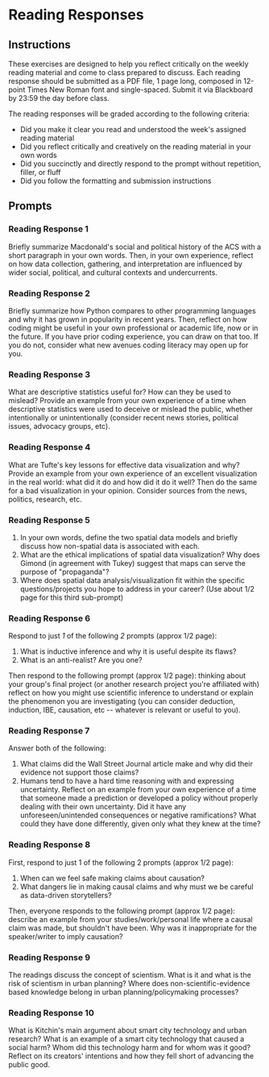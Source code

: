# Reading Responses

## Instructions

These exercises are designed to help you reflect critically on the weekly reading material and come to class prepared to discuss. Each reading response should be submitted as a PDF file, 1 page long, composed in 12-point Times New Roman font and single-spaced. Submit it via Blackboard by 23:59 the day before class.

The reading responses will be graded according to the following criteria:

  - Did you make it clear you read and understood the week's assigned reading material
  - Did you reflect critically and creatively on the reading material in your own words
  - Did you succinctly and directly respond to the prompt without repetition, filler, or fluff
  - Did you follow the formatting and submission instructions

## Prompts

### Reading Response 1

Briefly summarize Macdonald's social and political history of the ACS with a short paragraph in your own words. Then, in your own experience, reflect on how data collection, gathering, and interpretation are influenced by wider social, political, and cultural contexts and undercurrents.

### Reading Response 2

Briefly summarize how Python compares to other programming languages and why it has grown in popularity in recent years. Then, reflect on how coding might be useful in your own professional or academic life, now or in the future. If you have prior coding experience, you can draw on that too. If you do not, consider what new avenues coding literacy may open up for you.

### Reading Response 3

What are descriptive statistics useful for? How can they be used to mislead? Provide an example from your own experience of a time when descriptive statistics were used to deceive or mislead the public, whether intentionally or unintentionally (consider recent news stories, political issues, advocacy groups, etc).

### Reading Response 4

What are Tufte's key lessons for effective data visualization and why? Provide an example from your own experience of an excellent visualization in the real world: what did it do and how did it do it well? Then do the same for a bad visualization in your opinion. Consider sources from the news, politics, research, etc.

### Reading Response 5

  1. In your own words, define the two spatial data models and briefly discuss how non-spatial data is associated with each.
  2. What are the ethical implications of spatial data visualization? Why does Gimond (in agreement with Tukey) suggest that maps can serve the purpose of "propaganda"?
  3. Where does spatial data analysis/visualization fit within the specific questions/projects you hope to address in your career? (Use about 1/2 page for this third sub-prompt)
  
  
### Reading Response 6

Respond to just *1* of the following *2* prompts (approx 1/2 page):

  1. What is inductive inference and why it is useful despite its flaws?
  2. What is an anti-realist? Are you one?

Then respond to the following prompt (approx 1/2 page): thinking about your group's final project (or another research project you're affiliated with) reflect on how you might use scientific inference to understand or explain the phenomenon you are investigating (you can consider deduction, induction, IBE, causation, etc -- whatever is relevant or useful to you).

### Reading Response 7

Answer both of the following:

  1. What claims did the Wall Street Journal article make and why did their evidence not support those claims?
  2. Humans tend to have a hard time reasoning with and expressing uncertainty. Reflect on an example from your own experience of a time that someone made a prediction or developed a policy without properly dealing with their own uncertainty. Did it have any unforeseen/unintended consequences or negative ramifications? What could they have done differently, given only what they knew at the time?

### Reading Response 8

First, respond to just 1 of the following 2 prompts (approx 1/2 page):

  1. When can we feel safe making claims about causation?
  2. What dangers lie in making causal claims and why must we be careful as data-driven storytellers?

Then, everyone responds to the following prompt (approx 1/2 page): describe an example from your studies/work/personal life where a causal claim was made, but shouldn't have been. Why was it inappropriate for the speaker/writer to imply causation?

### Reading Response 9

The readings discuss the concept of scientism. What is it and what is the risk of scientism in urban planning? Where does non-scientific-evidence based knowledge belong in urban planning/policymaking processes?

### Reading Response 10

What is Kitchin's main argument about smart city technology and urban research? What is an example of a smart city technology that caused a social harm? Whom did this technology harm and for whom was it good? Reflect on its creators' intentions and how they fell short of advancing the public good.
